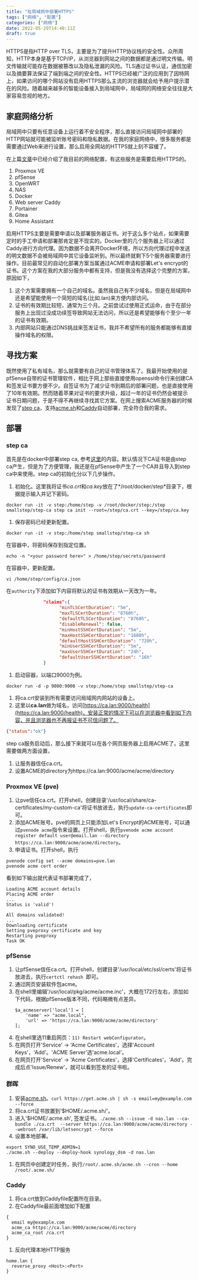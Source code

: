 ```yaml
---
title: "在局域网中部署HTTPS"
tags: ["网络", "配置"]
categories: ["网络"]
date: 2022-05-29T14:40:11Z
draft: true
---
```

HTTPS是指HTTP over TLS，主要是为了提升HTTP协议栈的安全性。众所周知，HTTP本身是基于TCP/IP，从浏览器到网站之间的数据都是通过明文传输。明文传输就可能存在数据被篡改以及隐私泄漏的风险。TLS通过证书认证，通信加密以及摘要算法保证了端到端之间的安全性。HTTPS已经被广泛的应用到了因特网上，如果访问的哪个网站没有启用HTTPS那么主流的浏览器就会给予用户提示潜在的风险。随着越来越多的智能设备接入到局域网中，局域网的网络安全往往是大家容易忽视的地方。

<!--more-->
## 家庭网络分析
局域网中只要有任意设备上运行着不安全程序，那么直接访问局域网中部署的HTTP网站就可能被监听账号密码和隐私数据。在我的家庭网络中，很多服务都是需要通过Web来进行设置，那么启用全网站的HTTPS就上刻不容缓了。

在上篇[文章](/post/20220527_home_lab/)中已经介绍了我目前的网络配置，有这些服务是需要启用HTTPS的。
1. Proxmox VE
1. pfSense
1. OpenWRT
1. NAS
1. Docker
  1. Web server Caddy
  1. Portainer
  1. Gitea
  1. Home Assistant

启用HTTPS主要是需要申请以及部署服务器证书。对于这么多个站点，如果需要定时的手工申请和部署那肯定是不现实的。Docker里的几个服务器上可以通过Caddy进行方向代理。因为数据不会离开Docker环境，所以方向代理过程中发送的明文数据不会被局域网中其它设备监听到。所以最终就剩下5个服务器需要进行操作。目前最常见的自动化部署方案当属通过ACME申请和部署Let's encrypt的证书。这个方案在我的大部分服务中都有支持，但是我没有选择这个完整的方案，原因如下，
1. 这个方案需要拥有一个自己的域名。虽然我自己有不少域名，但是在局域网中还是希望能使用一个简短的域名(比如.lan)来方便内部访问。
1. 证书的有效期比较短，通常为三个月。之前尝试过使用正式运命，由于在部分服务上出现过没成功续签导致网站无法访问，所以还是希望能够有个至少一年的证书有效期。
1. 内部网站只能通过DNS挑战来签发证书，我并不希望所有的服务都能够有直接操作域名的权限。

## 寻找方案
既然使用了私有域名，那么就需要有自己的证书管理体系了。我最开始使用的是pfSense自带的证书管理软件，相比于网上那些直接使用openssl命令行来创建CA和签发证书要方便不少。自签证书为了减少证书到期后的部署问题，也是直接使用了10年有效期。然而随着苹果对证书的要求升级，超过一年的证书仍然会被提示证书日期问题，于是不得不再继续寻找其它方案。在网上搜索ACME服务器的时候发现了[step ca](https://smallstep.com/)，支持[acme.sh](https://github.com/acmesh-official/acme.sh)和[Caddy](https://caddyserver.com/)自动部署，完全符合我的需求。

## 部署
### step ca
首先是在docker中部署step ca, 参考[这里](https://hub.docker.com/r/smallstep/step-ca)的内容。默认情况下CA证书是由step ca产生，但是为了方便管理，我还是在pfSense中产生了一个CA并且导入到step ca中来使用。step ca的初始化分以下几步操作。
1. 初始化。这里我将证书*ca.crt*和*ca.key*放在了*/root/docker/step*目录下，根据提示输入并记下密码。
  ``` shell
  docker run -it -v step:/home/step -v /root/docker/step:/step smallstep/step-ca step ca init --root=/step/ca.crt --key=/step/ca.key
  ```
1. 保存密码已经更新配置。
  ``` shell
  docker run -it -v step:/home/step smallstep/step-ca sh
  ```
  在容器中，将密码保存到指定位置。
  ``` shell
  echo -n "<your password here>" > /home/step/secrets/password
  ```
  在容器中，更新配置。
  ``` shell
  vi /home/step/config/ca.json
  ```
  在`authority`下添加如下内容将默认的证书有效期从一天改为一年。
  ``` json
                "claims":{                                                                                                                                                         
                      "minTLSCertDuration": "5m",                                                                                                                                 
                      "maxTLSCertDuration": "8760h",                                                                                                                              
                      "defaultTLSCertDuration": "8760h",                                                                                                                          
                      "disableRenewal": false,                                                                                                                                    
                      "minHostSSHCertDuration": "5m",                                                                                                                             
                      "maxHostSSHCertDuration": "1680h",                                                                                                                          
                      "defaultHostSSHCertDuration": "720h",                                                                                                                       
                      "minUserSSHCertDuration": "5m",   
                      "maxUserSSHCertDuration": "24h",     
                      "defaultUserSSHCertDuration": "16h"  
                }
  ```
1. 启动容器，以端口9000为例。
  ``` shell
  docker run -d -p 9000:9000 -v step:/home/step smallstep/step-ca
  ```
1. 将ca.crt安装到所有需要访问局域网内网站的设备上。
1. 这里以**ca.lan**做为域名，访问[https://ca.lan:9000/health](https://ca.lan:9000/health)，安装正常的情况下可以在浏览器中看到如下内容，并且浏览器也不再报证书不可信问题了。
  ``` json
  {"status":"ok"}
  ```

step ca服务启动后，那么接下来就可以在各个网页服务器上启用ACME了。这里需要做两方面设置，
1. 让服务器信任ca.crt。
1. 设置ACME的directory为https://ca.lan:9000/acme/acme/directory

### Proxmox VE (pve)
1. 让pve信任ca.crt。打开shell，创建目录'/usr/local/share/ca-certificates/my-custom-ca'将证书放进去，执行`update-ca-certificates`即可。
1. 添加ACME账号。pve的网页上只能添加Let's Encrypt的ACME账号，可以通过`pvenode acme`指令来设置。打开shell，执行`pvenode acme account register default user@email.lan --directory  https://ca.lan:9000/acme/acme/directory`。
1. 申请证书。打开shell，执行
  ```
  pvenode config set --acme domains=pve.lan
  pvenode acme cert order
  ```
  看到如下输出就代表证书部署完成了，
  ```
  Loading ACME account details
  Placing ACME order
  ...
  Status is 'valid'!

  All domains validated!
  ...
  Downloading certificate
  Setting pveproxy certificate and key
  Restarting pveproxy
  Task OK
  ```

### pfSense
1. 让pfSense信任ca.crt。打开shell，创建目录'/usr/local/etc/ssl/certs'将证书放进去，执行`certctl rehash `即可。
1. 通过网页安装软件包acme。
1. 在shell里编辑'/usr/local/pkg/acme/acme.inc'，大概在172行左右，添加如下代码，根据pfSense版本不同，代码略微有点差异。
    ```
    $a_acmeserver['local'] = [
        'name' => "acme.local",
        'url' => 'https://ca.lan:9000/acme/acme/directory'
    ];
    ```
1. 在shell里选11重启网页：`11) Restart webConfigurator`。
1. 在网页打开'Service' -> 'Acme Certificates'，选择'Account Keys'，'Add'。'ACME Server'选'acme.local'。
1. 在网页打开'Service' -> 'Acme Certificates'，选择'Certificates'，'Add'。完成后点'Issue/Renew'，就可以看到签发的证书啦。

### 群晖
1. 安装[acme.sh](https://github.com/acmesh-official/acme.sh)。`curl https://get.acme.sh | sh -s email=my@example.com --force`
1. 将ca.crt证书放置到'$HOME/.acme.sh/'。
1. 进入'$HOME/.acme.sh', 签发证书。`./acme.sh --issue -d nas.lan --ca-bundle ./ca.crt  --server https://ca.lan:9000/acme/acme/directory --webroot /var/lib/letsencrypt --force`
1. 设置本地部署。
  ```
  export SYNO_USE_TEMP_ADMIN=1
  ./acme.sh --deploy --deploy-hook synology_dsm -d nas.lan
  ```
1. 在网页中创建定时任务，执行`/root/.acme.sh/acme.sh --cron --home /root/.acme.sh/`


### Caddy
1. 将ca.crt放到Caddyfile配置所在目录。
1. 在Caddyfile最前面增加如下配置
  ```
  {
    email my@example.com
    acme_ca https://ca.lan:9000/acme/acme/directory
    acme_ca_root /ca.crt
  }
  ```
1. 反向代理本地HTTP服务
  ```
  home.lan {
    reverse_proxy <Host>:<Port>
  }
  ```

